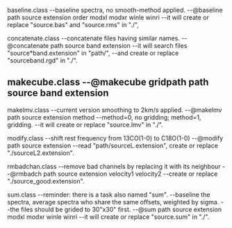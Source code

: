 
baseline.class
--baseline spectra, no smooth-method applied. 
--@baseline path source extension order modxl modxr winle winri
--it will create or replace "source.bas" and "source.rms" in "./", 

concatenate.class
--concatenate files having similar names.
--@concatenate path source band extension
--it will search files "source*band.extension" in "path/", 
--and create or replace "sourceband.rgd" in "./". 

makecube.class
--@makecube gridpath path source band extension
--

makelmv.class
--current version smoothing to 2km/s  applied.
--@makelmv path source extension method
--method=0, no gridding; method=1, gridding. 
--it will create or replace "source.lmv" in "./".

modify.class
--shift rest frequency from 13CO(1-0) to C18O(1-0)
--@modify path source extension
--read "path/sourceL.extension", create or replace "./sourceL2.extension".

rmbadchan.class
--remove bad channels by replacing it with its neighbour
--@rmbadch path source extension velocity1 velocity2
--create or replace "./source_good.extension".

sum.class
--reminder: there is a task also named "sum".
--baseline the spectra, average spectra who share the same offsets, weighted by sigma.
--the files should be grided to 30"x30" first. 
--@sum path source extension modxl modxr winle winri
--it will create or replace "source.sum" in "./".


